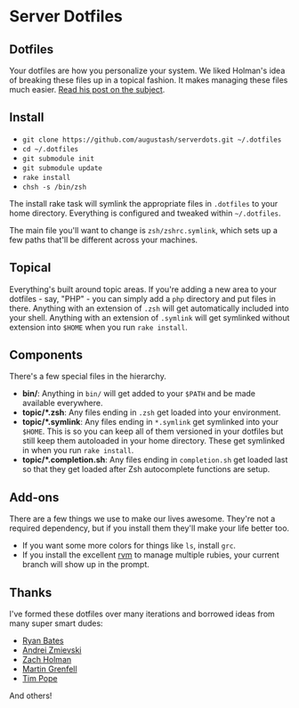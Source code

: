 # Server Dotfiles

## Dotfiles

Your dotfiles are how you personalize your system. We liked Holman's idea of
breaking these files up in a topical fashion. It makes managing these files
much easier. [Read his post on the subject](http://zachholman.com/2010/08/dotfiles-are-meant-to-be-forked/).

## Install

- `git clone https://github.com/augustash/serverdots.git ~/.dotfiles`
- `cd ~/.dotfiles`
- `git submodule init`
- `git submodule update`
- `rake install`
- `chsh -s /bin/zsh`

The install rake task will symlink the appropriate files in `.dotfiles` to
your home directory. Everything is configured and tweaked within `~/.dotfiles`.

The main file you'll want to change is `zsh/zshrc.symlink`, which sets up a few
paths that'll be different across your machines.

## Topical

Everything's built around topic areas. If you're adding a new area to your
dotfiles - say, "PHP" - you can simply add a `php` directory and put files in
there. Anything with an extension of `.zsh` will get automatically included
into your shell. Anything with an extension of `.symlink` will get symlinked
without extension into `$HOME` when you run `rake install`.

## Components

There's a few special files in the hierarchy.

- **bin/**: Anything in `bin/` will get added to your `$PATH` and be made
  available everywhere.
- **topic/\*.zsh**: Any files ending in `.zsh` get loaded into your
  environment.
- **topic/\*.symlink**: Any files ending in `*.symlink` get symlinked into
  your `$HOME`. This is so you can keep all of them versioned in your dotfiles
  but still keep them autoloaded in your home directory. These get symlinked
  in when you run `rake install`.
- **topic/\*.completion.sh**: Any files ending in `completion.sh` get loaded
  last so that they get loaded after Zsh autocomplete functions are setup.

## Add-ons

There are a few things we use to make our lives awesome. They're not a required
dependency, but if you install them they'll make your life better too.

- If you want some more colors for things like `ls`, install `grc`.
- If you install the excellent [rvm](http://beginrescueend.com) to manage
  multiple rubies, your current branch will show up in the prompt.

## Thanks

I've formed these dotfiles over many iterations and borrowed ideas from many
super smart dudes:

* [Ryan Bates](https://github.com/ryanb)
* [Andrei Zmievski](https://github.com/andreiz)
* [Zach Holman](https://github.com/holman)
* [Martin Grenfell](https://github.com/scrooloose)
* [Tim Pope](https://github.com/tpope)

And others!
